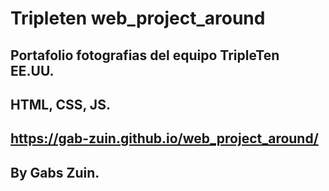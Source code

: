 # Tripleten web_project_around

## Portafolio fotografias del equipo TripleTen EE.UU.

## HTML, CSS, JS.

## https://gab-zuin.github.io/web_project_around/

## By Gabs Zuin.
